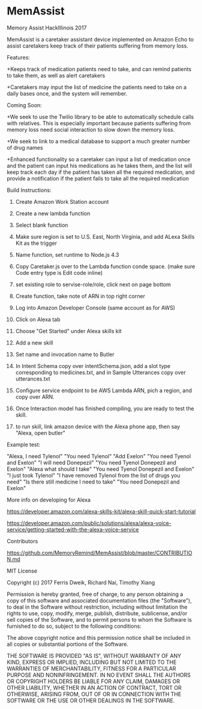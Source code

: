 # MemAssist
Memory Assist HackIllinois 2017

MemAssist is a caretaker assistant device implemented on Amazon Echo to assist caretakers keep track of their patients suffering from memory loss.

Features:

+Keeps track of medication patients need to take, and can remind patients to take them, as well as alert caretakers

+Caretakers may input the list of medicine the patients need to take on a daily bases once, and the system will remember.

Coming Soon:

+We seek to use the Twilio library to be able to automatically schedule calls with relatives. This is especially important because patients suffering from memory loss need social interaction to slow down the memory loss.

+We seek to link to a medical database to support a much greater number of drug names

+Enhanced functionality so a caretaker can input a list of medication once and the patient can input his medications as he takes them, and the list will keep track each day if the patient has taken all the required medication, and provide a notification if the patient fails to take all the required medication

Build Instructions:

1) Create Amazon Work Station account

2) Create a new lambda function

3) Select blank function

4) Make sure region is set to U.S. East, North Virginia, and add ALexa Skills Kit as the trigger

5) Name function, set runtime to Node.js 4.3

6) Copy Caretaker.js over to the Lambda function conde space. (make sure Code entry type is Edit code inline)

7) set existing role to servise-role/role, click next on page bottom

8) Create function, take note of ARN in top right corner

9) Log into Amazon Developer Console (same account as for AWS)

10) Click on Alexa tab

11) Choose "Get Started" under Alexa skills kit

12) Add a new skill

13) Set name and invocation name to Butler
 
14) In Intent Schema copy over intentSchema.json, add a slot type corresponding to medicines.txt, and in Sample Utterances copy over utterances.txt

15) Configure service endpoint to be AWS Lambda ARN, pich a region, and copy over ARN.

16) Once Interaction model has finished compiling, you are ready to test the skill.

17) to run skill, link amazon device with the Alexa phone app, then say "Alexa, open butler"

Example test:

"Alexa, I need Tylenol"
        "You need Tylenol"
"Add Exelon"
        "You need Tyenol and Exelon"
"I will need Donepezil"
        "You need Tyenol Donepezil and Exelon"
"Alexa what should I take"
        "You need Tyenol Donepezil and Exelon"
"I just took Tylenol"
        "I have removed Tylenol from the list of drugs you need"
"Is there still medicine I need to take"
        "You need Donepezil and Exelon"

More info on developing for Alexa

https://developer.amazon.com/alexa-skills-kit/alexa-skill-quick-start-tutorial

https://developer.amazon.com/public/solutions/alexa/alexa-voice-service/getting-started-with-the-alexa-voice-service



Contributors

https://github.com/MemoryRemind/MemAssist/blob/master/CONTRIBUTION.md



MIT License

Copyright (c) 2017 Ferris Dweik, Richard Nai, Timothy Xiang

Permission is hereby granted, free of charge, to any person obtaining a copy
of this software and associated documentation files (the "Software"), to deal
in the Software without restriction, including without limitation the rights
to use, copy, modify, merge, publish, distribute, sublicense, and/or sell
copies of the Software, and to permit persons to whom the Software is
furnished to do so, subject to the following conditions:

The above copyright notice and this permission notice shall be included in all
copies or substantial portions of the Software.

THE SOFTWARE IS PROVIDED "AS IS", WITHOUT WARRANTY OF ANY KIND, EXPRESS OR
IMPLIED, INCLUDING BUT NOT LIMITED TO THE WARRANTIES OF MERCHANTABILITY,
FITNESS FOR A PARTICULAR PURPOSE AND NONINFRINGEMENT. IN NO EVENT SHALL THE
AUTHORS OR COPYRIGHT HOLDERS BE LIABLE FOR ANY CLAIM, DAMAGES OR OTHER
LIABILITY, WHETHER IN AN ACTION OF CONTRACT, TORT OR OTHERWISE, ARISING FROM,
OUT OF OR IN CONNECTION WITH THE SOFTWARE OR THE USE OR OTHER DEALINGS IN THE
SOFTWARE.

